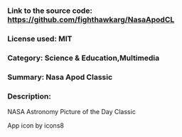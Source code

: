 ### Link to the source code: https://github.com/fighthawkarg/NasaApodCL
### License used: MIT
### Category: Science & Education,Multimedia
### Summary: Nasa Apod Classic
### Description:

NASA Astronomy Picture of the Day Classic

App icon by icons8
